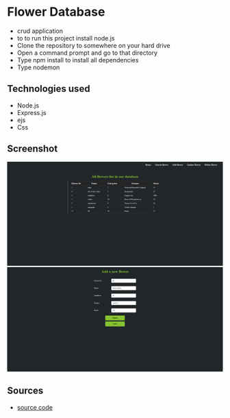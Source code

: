 # Flower Database

- crud application
- to to run this project install node.js
- Clone the repository to somewhere on your hard drive
- Open a command prompt and go to that directory
- Type npm install to install all dependencies
- Type nodemon

## Technologies used

- Node.js
- Express.js
- ejs
- Css

## Screenshot

<img src="assets\Flowers (1).png" />
<br/>
<img src="assets\Add-flower (1).png" />

## Sources

- [source code](https://github.com/hasanmd91/node_crud_database)
